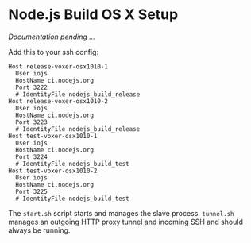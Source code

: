 # Node.js Build OS X Setup

_Documentation pending ..._

Add this to your ssh config:

```text
Host release-voxer-osx1010-1
  User iojs
  HostName ci.nodejs.org
  Port 3222
  # IdentityFile nodejs_build_release
Host release-voxer-osx1010-2
  User iojs
  HostName ci.nodejs.org
  Port 3223
  # IdentityFile nodejs_build_release
Host test-voxer-osx1010-1
  User iojs
  HostName ci.nodejs.org
  Port 3224
  # IdentityFile nodejs_build_test
Host test-voxer-osx1010-2
  User iojs
  HostName ci.nodejs.org
  Port 3225
  # IdentityFile nodejs_build_test
```

The `start.sh` script starts and manages the slave process. `tunnel.sh` manages an outgoing HTTP proxy tunnel and incoming SSH and should always be running.
